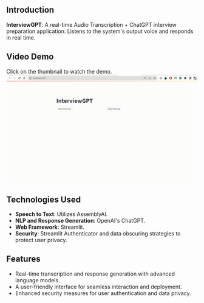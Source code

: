 ## Introduction
**InterviewGPT**: A real-time Audio Transcription + ChatGPT interview preparation application. Listens to the system's output voice and responds in real time.

## Video Demo
Click on the thumbnail to watch the demo.<br>
[![Demo](https://github.com/snehitvaddi/InterviewGPT/blob/main/ApplicationDemo.gif?raw=true)](https://github.com/snehitvaddi/InterviewGPT/blob/main/ApplicationDemo.mp4.mp4?raw=true)



## Technologies Used
- **Speech to Text**: Utilizes AssemblyAI.
- **NLP and Response Generation**: OpenAI's ChatGPT.
- **Web Framework**: Streamlit.
- **Security**: Streamlit Authenticator and data obscuring strategies to protect user privacy.

## Features
- Real-time transcription and response generation with advanced language models.
- A user-friendly interface for seamless interaction and deployment.
- Enhanced security measures for user authentication and data privacy.
